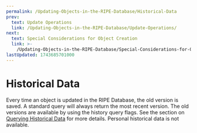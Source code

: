 ```yaml
---
permalink: /Updating-Objects-in-the-RIPE-Database/Historical-Data
prev:
  text: Update Operations
  link: /Updating-Objects-in-the-RIPE-Database/Update-Operations/
next:
  text: Special Considerations for Object Creation
  link: >-
    /Updating-Objects-in-the-RIPE-Database/Special-Considerations-for-Object-Creation/
lastUpdated: 1743685701000
---
```


# Historical Data

Every time an object is updated in the RIPE Database, the old version is saved. A standard query will always return the most recent version. The old versions are available by using the history query flags. See the section on [Querying Historical Data](../Types-of-Queries/Historical-Queries/#historical-queries) for more details. Personal historical data is not available.

